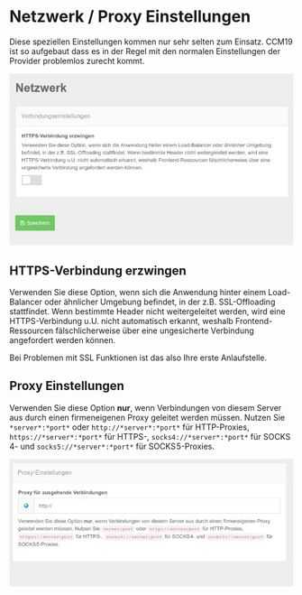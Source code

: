 # Netzwerk / Proxy Einstellungen

Diese speziellen Einstellungen kommen nur sehr selten zum Einsatz. CCM19 ist so aufgebaut dass es in der Regel mit den normalen Einstellungen der Provider problemlos zurecht kommt.

![screenshot-2020.09.30-14_53_58-CCM19 - Cookie Consent Management Software](../assets/screenshot-2020.09.30-14_53_58-CCM19%20-%20Cookie%20Consent%20Management%20Software.jpg)

## HTTPS-Verbindung erzwingen

Verwenden Sie diese Option, wenn sich die Anwendung hinter einem Load-Balancer oder ähnlicher Umgebung befindet, in der z.B. SSL-Offloading stattfindet. Wenn bestimmte Header nicht weitergeleitet werden, wird eine HTTPS-Verbindung u.U. nicht automatisch erkannt, weshalb Frontend-Ressourcen fälschlicherweise über eine ungesicherte Verbindung angefordert werden können. 

Bei Problemen mit SSL Funktionen ist das also Ihre erste Anlaufstelle.



## Proxy Einstellungen

Verwenden Sie diese Option **nur**, wenn Verbindungen von diesem Server aus durch einen firmeneigenen Proxy geleitet werden müssen. Nutzen Sie `*server*:*port*` oder `http://*server*:*port*` für HTTP-Proxies, `https://*server*:*port*` für HTTPS-, `socks4://*server*:*port*` für SOCKS 4- und `socks5://*server*:*port*` für SOCKS 5-Proxies.



![screenshot-2020.09.30-14_55_36-CCM19 - Cookie Consent Management Software](../assets/screenshot-2020.09.30-14_55_36-CCM19%20-%20Cookie%20Consent%20Management%20Software.jpg)